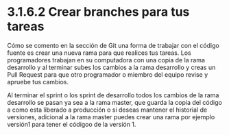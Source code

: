 # 3.1.6.2 Crear branches para tus tareas

Cómo se comento en la sección de Git una forma de trabajar con el código fuente es crear una nueva rama para que realices tus tareas. Los programadores trabajan en su computadora con una copia de la rama desarrollo y al terminar subes los cambios a la rama desarrollo y creas un Pull Request para que otro programador o miembro del equipo revise y apruebe tus cambios. 

Al terminar el sprint o los sprint de desarrollo todos los cambios de la rama desarrollo se pasan ya sea a la rama master, que guarda la copia del código a como esta liberado a producción o si deseas mantener el historial de versiones, adicional a la rama master puedes crear una rama por ejemplo versión1 para tener el códigoo de la versión 1.









